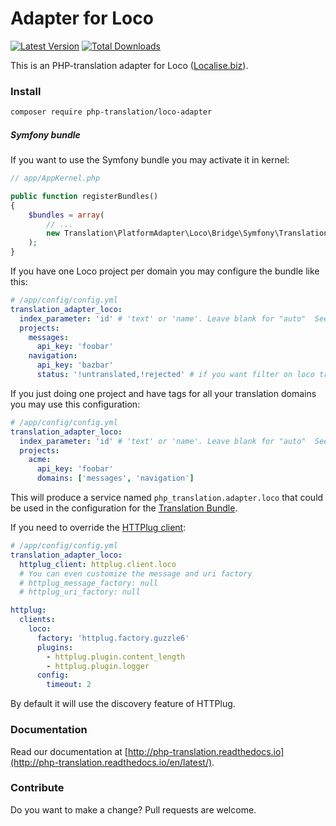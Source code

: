 # Adapter for Loco

[![Latest Version](https://img.shields.io/github/release/php-translation/loco-adapter.svg?style=flat-square)](https://github.com/php-translation/loco-adapter/releases)
[![Total Downloads](https://img.shields.io/packagist/dt/php-translation/loco-adapter.svg?style=flat-square)](https://packagist.org/packages/php-translation/loco-adapter)

This is an PHP-translation adapter for Loco ([Localise.biz](https://localise.biz/)).

### Install

```bash
composer require php-translation/loco-adapter
```

##### Symfony bundle

If you want to use the Symfony bundle you may activate it in kernel:
```php
// app/AppKernel.php

public function registerBundles()
{
    $bundles = array(
        // ...
        new Translation\PlatformAdapter\Loco\Bridge\Symfony\TranslationAdapterLocoBundle(),
    );
}
```

If you have one Loco project per domain you may configure the bundle like this:
```yaml
# /app/config/config.yml
translation_adapter_loco:
  index_parameter: 'id' # 'text' or 'name'. Leave blank for "auto"  See https://localise.biz/api/docs/export/exportlocale
  projects:
    messages:
      api_key: 'foobar'
    navigation:
      api_key: 'bazbar'
      status: '!untranslated,!rejected' # if you want filter on loco translations statuses. By default only 'translated' translations are pulled.
```

If you just doing one project and have tags for all your translation domains you may use this configuration:
```yaml
# /app/config/config.yml
translation_adapter_loco:
  index_parameter: 'id' # 'text' or 'name'. Leave blank for "auto"  See https://localise.biz/api/docs/export/exportlocale
  projects:
    acme:
      api_key: 'foobar'
      domains: ['messages', 'navigation']
```

This will produce a service named `php_translation.adapter.loco` that could be used in the configuration for
the [Translation Bundle](https://github.com/php-translation/symfony-bundle).

If you need to override the [HTTPlug client](http://docs.php-http.org/en/latest/integrations/symfony-bundle.html#configure-clients):
```yaml
# /app/config/config.yml
translation_adapter_loco:
  httplug_client: httplug.client.loco
  # You can even customize the message and uri factory
  # httplug_message_factory: null
  # httplug_uri_factory: null

httplug:
  clients:
    loco:
      factory: 'httplug.factory.guzzle6'
      plugins:
        - httplug.plugin.content_length
        - httplug.plugin.logger
      config:
        timeout: 2
```
By default it will use the discovery feature of HTTPlug.

### Documentation

Read our documentation at [http://php-translation.readthedocs.io](http://php-translation.readthedocs.io/en/latest/).

### Contribute

Do you want to make a change? Pull requests are welcome.
